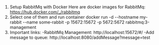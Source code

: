 1. Setup RabbitMq with Docker
Here are docker images for RabbitMq: https://hub.docker.com/_/rabbitmq
2. Select one of them and run container
docker run -d --hostname my-rabbit --name some-rabbit -p 15672:15672 -p 5672:5672 rabbitmq:3-management
3. Important links:
-RabbitMq Management: http://localhost:15672/#/
-Add message to queue: http://localhost:8080/addMessage?message=test
